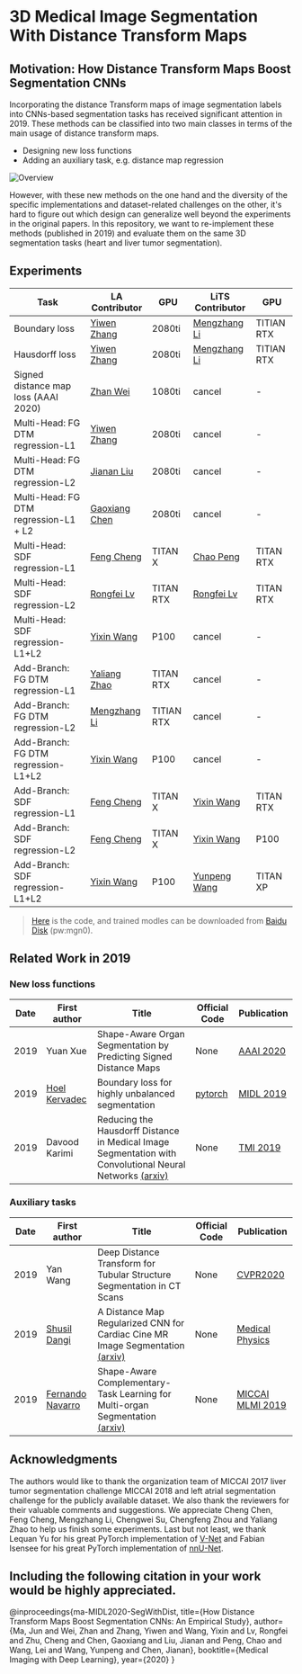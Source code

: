 # 3D Medical Image Segmentation With Distance Transform Maps

## Motivation: How Distance Transform Maps Boost Segmentation CNNs

Incorporating the distance Transform maps of image segmentation labels into CNNs-based segmentation tasks has received significant attention in 2019. These methods can be classified into two main classes in terms of the main usage of distance transform maps.

- Designing new loss functions
- Adding an auxiliary task, e.g. distance map regression

![Overview](https://github.com/JunMa11/SegWithDistMap/blob/master/overview.PNG)

However, with these new methods on the one hand and the diversity of the specific implementations and dataset-related challenges on the other, it's hard to figure out which design can generalize well beyond the experiments in the original papers. 
In this repository,  we want to re-implement these methods (published in 2019) and evaluate them on the same 3D segmentation tasks (heart and liver tumor segmentation).

## Experiments

| Task                                   | LA Contributor  | GPU        | LiTS Contributor  | GPU        |
| -------------------------------------- | ------------- | ---------- | ------------ | ---------- |
| Boundary loss                          | [Yiwen Zhang](https://github.com/whisney) | 2080ti     | [Mengzhang Li](https://github.com/MengzhangLI) | TITIAN RTX |
| Hausdorff loss                         | [Yiwen Zhang](https://github.com/whisney)  | 2080ti     | [Mengzhang Li](https://github.com/MengzhangLI) | TITIAN RTX |
| Signed  distance map loss (AAAI 2020)  | [Zhan Wei](https://github.com/zhanwei33)      | 1080ti     | cancel       | -          |
| Multi-Head: FG  DTM regression-L1      | [Yiwen Zhang](https://github.com/whisney)   | 2080ti     | cancel       | -          |
| Multi-Head: FG  DTM regression-L2      | [Jianan Liu]()    | 2080ti     | cancel       | -          |
| Multi-Head: FG  DTM regression-L1 + L2 | [Gaoxiang Chen](https://github.com/AMSTLHX) | 2080ti     | cancel       | -          |
| Multi-Head:  SDF regression-L1         | [Feng Cheng](836155475@qq.com)   | TITAN X    | [Chao Peng](https://github.com/AMSTLHX)    | TITAN RTX  |
| Multi-Head:  SDF regression-L2         | [Rongfei Lv](https://github.com/lrfdl)    | TITAN RTX  | [Rongfei Lv](https://github.com/lrfdl)   | TITAN RTX  |
| Multi-Head:  SDF regression-L1+L2      | [Yixin Wang](https://github.com/Wangyixinxin)    | P100       | cancel       | -          |
| Add-Branch: FG  DTM regression-L1      | [Yaliang Zhao](441926980)  | TITAN RTX  | cancel       | -          |
| Add-Branch: FG  DTM regression-L2      | [Mengzhang Li](https://github.com/MengzhangLI)  | TITIAN RTX | cancel       | -          |
| Add-Branch: FG  DTM regression-L1+L2   | [Yixin Wang](https://github.com/Wangyixinxin)    | P100       | cancel       | -          |
| Add-Branch:  SDF regression-L1         | [Feng Cheng](836155475@qq.com)    | TITAN X    | [Yixin Wang](https://github.com/Wangyixinxin)   | TITAN RTX  |
| Add-Branch:  SDF regression-L2         | [Feng Cheng](836155475@qq.com)    | TITAN X    | [Yixin Wang](https://github.com/Wangyixinxin)   | P100       |
| Add-Branch:  SDF regression-L1+L2      | [Yixin Wang](https://github.com/Wangyixinxin)    | P100       | [Yunpeng Wang]() | TITAN  XP  |

> [Here](https://github.com/JunMa11/SegWithDistMap/tree/master/code) is the code, and trained modles can be downloaded from [Baidu Disk](https://pan.baidu.com/s/1E9SlHw4DXuvsqFQRD_HHag) (pw:mgn0).



## Related Work in 2019

### New loss functions

| Date | First author  | Title                       | Official Code  | Publication                    |
| ---- | ------------- | --------------------------- | -------------- | ------------------------------ |
| 2019 | Yuan Xue  | Shape-Aware Organ Segmentation by Predicting Signed Distance Maps | None         | [AAAI 2020](https://www.aaai.org/Papers/AAAI/2020GB/AAAI-XueY.1482.pdf)  |
| 2019 | [Hoel Kervadec](https://scholar.google.com.hk/citations?user=yeFGhfgAAAAJ&hl=zh-CN&oi=sra) | Boundary loss for highly unbalanced segmentation | [pytorch](https://github.com/LIVIAETS/surface-loss) | [MIDL 2019](http://proceedings.mlr.press/v102/kervadec19a.html) |     
|2019|Davood Karimi|Reducing the Hausdorff Distance in Medical Image Segmentation with Convolutional Neural Networks [(arxiv)](https://arxiv.org/abs/1904.10030) |None|[TMI 2019](https://ieeexplore.ieee.org/document/8767031)|



### Auxiliary tasks

| Date | First author  | Title                       | Official Code  | Publication                    |
| ---- | ------------- | --------------------------- | -------------- | ------------------------------ |
| 2019 | Yan Wang     | Deep Distance Transform for Tubular Structure Segmentation in CT Scans | None | [CVPR2020](http://openaccess.thecvf.com/content_CVPR_2020/html/Wang_Deep_Distance_Transform_for_Tubular_Structure_Segmentation_in_CT_Scans_CVPR_2020_paper.html) |
| 2019 | [Shusil Dangi](https://scholar.google.com.hk/citations?user=h12ifugAAAAJ&hl=zh-CN&oi=sra) |A Distance Map Regularized CNN for Cardiac Cine MR Image Segmentation [(arxiv)](https://arxiv.org/abs/1901.01238) | None | [Medical Physics](https://aapm.onlinelibrary.wiley.com/doi/abs/10.1002/mp.13853) |
|2019|[Fernando Navarro](https://scholar.google.com.hk/citations?user=rRKrhrwAAAAJ&hl=zh-CN&oi=sra)|Shape-Aware Complementary-Task Learning for Multi-organ Segmentation [(arxiv)](https://arxiv.org/abs/1908.05099)|None| [MICCAI MLMI 2019](https://link.springer.com/chapter/10.1007/978-3-030-32692-0_71)|


## Acknowledgments

The authors would like to thank the organization team of MICCAI 2017 liver tumor segmentation challenge MICCAI 2018 and left atrial segmentation challenge for the publicly available dataset. 
We also thank the reviewers for their valuable comments and suggestions. 
We appreciate Cheng Chen,  Feng Cheng, Mengzhang Li, Chengwei Su, Chengfeng Zhou and Yaliang Zhao to help us finish some experiments.
Last but not least, we thank Lequan Yu for his great PyTorch implementation of [V-Net](https://github.com/yulequan/UA-MT) and Fabian Isensee for his great PyTorch implementation of [nnU-Net](https://github.com/MIC-DKFZ/nnUNett).


## Including the following citation in your work would be highly appreciated.

@inproceedings{ma-MIDL2020-SegWithDist,
  title={How Distance Transform Maps Boost Segmentation CNNs: An Empirical Study},
  author={Ma, Jun and Wei, Zhan and Zhang, Yiwen and Wang, Yixin and Lv, Rongfei and Zhu, Cheng and Chen, Gaoxiang and Liu, Jianan and Peng, Chao and Wang, Lei and Wang, Yunpeng and Chen, Jianan},
  booktitle={Medical Imaging with Deep Learning},
  year={2020}
}
